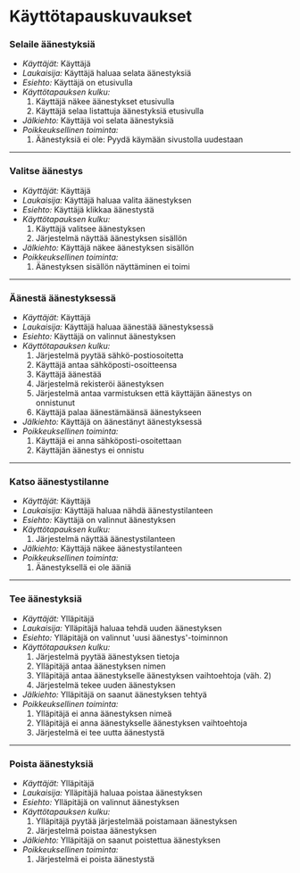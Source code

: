 
# Käyttötapauskuvaukset

### Selaile äänestyksiä
- *Käyttäjät:* Käyttäjä
- *Laukaisija:* Käyttäjä haluaa selata äänestyksiä
- *Esiehto:* Käyttäjä on etusivulla
- *Käyttötapauksen kulku:* 
    1. Käyttäjä näkee äänestykset etusivulla
    2. Käyttäjä selaa listattuja äänestyksiä etusivulla
- *Jälkiehto:* Käyttäjä voi selata äänestyksiä
- *Poikkeuksellinen toiminta:* 
    1. Äänestyksiä ei ole: Pyydä käymään sivustolla uudestaan
---
### Valitse äänestys
- *Käyttäjät:* Käyttäjä
- *Laukaisija:* Käyttäjä haluaa valita äänestyksen
- *Esiehto:* Käyttäjä klikkaa äänestystä
- *Käyttötapauksen kulku:* 
    1. Käyttäjä valitsee äänestyksen
    2. Järjestelmä näyttää äänestyksen sisällön
- *Jälkiehto:* Käyttäjä näkee äänestyksen sisällön
- *Poikkeuksellinen toiminta:* 
    1. Äänestyksen sisällön näyttäminen ei toimi
---
### Äänestä äänestyksessä
- *Käyttäjät:* Käyttäjä
- *Laukaisija:* Käyttäjä haluaa äänestää äänestyksessä
- *Esiehto:* Käyttäjä on valinnut äänestyksen
- *Käyttötapauksen kulku:*
    1. Järjestelmä pyytää sähkö-postiosoitetta
    2. Käyttäjä antaa sähköposti-osoitteensa
    3. Käyttäjä äänestää
    4. Järjestelmä rekisteröi äänestyksen
    5. Järjestelmä antaa varmistuksen että käyttäjän äänestys on onnistunut
    6. Käyttäjä palaa äänestämäänsä äänestykseen
- *Jälkiehto:* Käyttäjä on äänestänyt äänestyksessä
- *Poikkeuksellinen toiminta:*
    1. Käyttäjä ei anna sähköposti-osoitettaan
    2. Käyttäjän äänestys ei onnistu
---
### Katso äänestystilanne
- *Käyttäjät:* Käyttäjä
- *Laukaisija:* Käyttäjä haluaa nähdä äänestystilanteen
- *Esiehto:* Käyttäjä on valinnut äänestyksen
- *Käyttötapauksen kulku:*
    1. Järjestelmä näyttää äänestystilanteen
- *Jälkiehto:* Käyttäjä näkee äänestystilanteen
- *Poikkeuksellinen toiminta:*
    1. Äänestyksellä ei ole ääniä
---
### Tee äänestyksiä
- *Käyttäjät:* Ylläpitäjä
- *Laukaisija:* Ylläpitäjä haluaa tehdä uuden äänestyksen
- *Esiehto:* Ylläpitäjä on valinnut 'uusi äänestys'-toiminnon
- *Käyttötapauksen kulku:*
    1. Järjestelmä pyytää äänestyksen tietoja
    2. Ylläpitäjä antaa äänestyksen nimen
    3. Ylläpitäjä antaa äänestykselle äänestyksen vaihtoehtoja (väh. 2)
    4. Järjestelmä tekee uuden äänestyksen
- *Jälkiehto:* Ylläpitäjä on saanut äänestyksen tehtyä
- *Poikkeuksellinen toiminta:*
    1. Ylläpitäjä ei anna äänestyksen nimeä
    2. Ylläpitäjä ei anna äänestykselle äänestyksen vaihtoehtoja
    3. Järjestelmä ei tee uutta äänestystä
---
### Poista äänestyksiä
- *Käyttäjät:* Ylläpitäjä
- *Laukaisija:* Ylläpitäjä haluaa poistaa äänestyksen
- *Esiehto:* Ylläpitäjä on valinnut äänestyksen
- *Käyttötapauksen kulku:*
    1. Ylläpitäjä pyytää järjestelmää poistamaan äänestyksen
    2. Järjestelmä poistaa äänestyksen
- *Jälkiehto:* Ylläpitäjä on saanut poistettua äänestyksen
- *Poikkeuksellinen toiminta:*
    1. Järjestelmä ei poista äänestystä